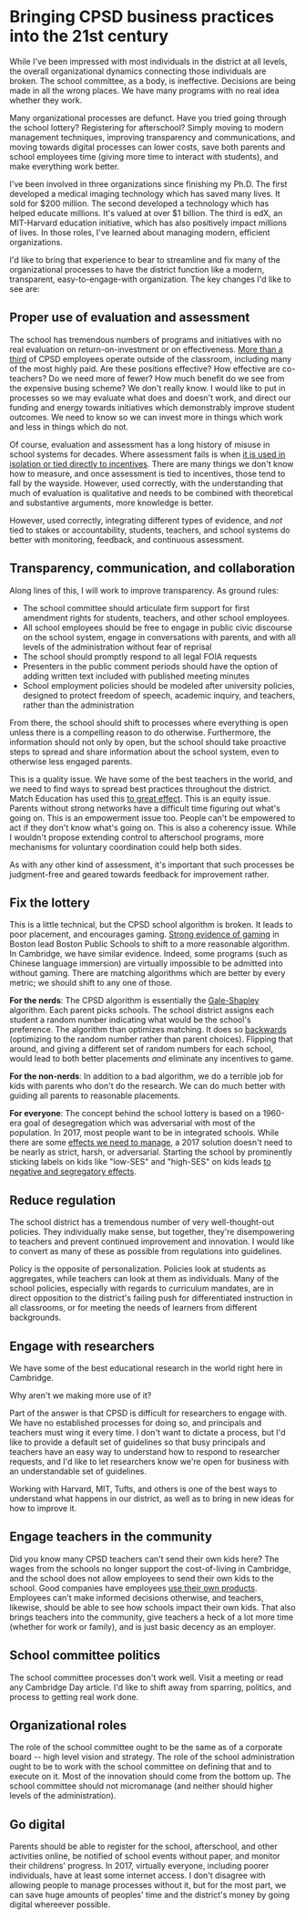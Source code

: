 Bringing CPSD business practices into the 21st century
==========

While I've been impressed with most individuals in the district at all
levels, the overall organizational dynamics connecting those
individuals are broken. The school committee, as a body, is
ineffective. Decisions are being made in all the wrong places. We have
many programs with no real idea whether they work.

Many organizational processes are defunct. Have you tried going
through the school lottery?  Registering for afterschool?  Simply
moving to modern management techniques, improving transparency and
communications, and moving towards digital processes can lower costs,
save both parents and school employees time (giving more time to
interact with students), and make everything work better.

I've been involved in three organizations since finishing my Ph.D. The
first developed a medical imaging technology which has saved many
lives. It sold for $200 million. The second developed a technology
which has helped educate millions. It's valued at over $1 billion. The
third is edX, an MIT-Harvard education initiative, which has also
positively impact millions of lives. In those roles, I've learned
about managing modern, efficient organizations.

I'd like to bring that experience to bear to streamline and fix many
of the organizational processes to have the district function like a
modern, transparent, easy-to-engage-with organization. The key changes
I'd like to see are:

Proper use of evaluation and assessment
--------

The school has tremendous numbers of programs and initiatives with no
real evaluation on return-on-investment or on effectiveness. [More
than a
third](http://www.cpsd.us/UserFiles/Servers/Server_3042785/File/departments/administration/financial/budget/fy2018/FY2018_ADOPTED_BUDGET_web.pdf)
of CPSD employees operate outside of the classroom, including many of
the most highly paid. Are these positions effective? How effective
are co-teachers? Do we need more of fewer? How much benefit do we see
from the expensive busing scheme? We don't really know. I would like
to put in processes so we may evaluate what does and doesn't work, and
direct our funding and energy towards initiatives which demonstrably
improve student outcomes. We need to know so we can invest more in
things which work and less in things which do not.

Of course, evaluation and assessment has a long history of misuse in
school systems for decades. Where assessment fails is when [it is used
in isolation or tied directly to incentives](testing.md).  There are
many things we don't know how to measure, and once assessment is tied
to incentives, those tend to fall by the wayside. However, used
correctly, with the understanding that much of evaluation is
qualitative and needs to be combined with theoretical and
substantive arguments, more knowledge is better.

However, used correctly, integrating different types of evidence, and
*not* tied to stakes or accountability, students, teachers, and school
systems do better with monitoring, feedback, and continuous assessment.

Transparency, communication, and collaboration
--------

Along lines of this, I will work to improve transparency. As ground rules:

* The school committee should articulate firm support for first amendment
  rights for students, teachers, and other school employees. 
* All school employees should be free to engage in public civic
  discourse on the school system, engage in conversations with
  parents, and with all levels of the administration without fear of
  reprisal
* The school should promptly respond to all legal FOIA requests
* Presenters in the public comment periods should have the option
  of adding written text included with published meeting minutes
* School employment policies should be modeled after university
  policies, designed to protect freedom of speech, academic inquiry,
  and teachers, rather than the administration

From there, the school should shift to processes where everything is
open unless there is a compelling reason to do otherwise. Furthermore,
the information should not only by open, but the school should take
proactive steps to spread and share information about the school
system, even to otherwise less engaged parents.

This is a quality issue. We have some of the best teachers in the
world, and we need to find ways to spread best practices throughout
the district. Match Education has used this [to great
effect](https://www.coursera.org/learn/coaching-teachers). This is an
equity issue. Parents without strong networks have a difficult time
figuring out what's going on. This is an empowerment issue too. People
can't be empowered to act if they don't know what's going on. This is
also a coherency issue. While I wouldn't propose extending control to
afterschool programs, more mechanisms for voluntary coordination could
help both sides.

As with any other kind of assessment, it's important that such
processes be judgment-free and geared towards feedback for
improvement rather.


Fix the lottery
--------

This is a little technical, but the CPSD school algorithm is
broken. It leads to poor placement, and encourages gaming.
[Strong evidence of gaming](https://economics.mit.edu/files/3030)
in Boston lead Boston Public Schools to shift to a more reasonable
algorithm. In Cambridge, we have similar evidence. Indeed, some
programs (such as Chinese language immersion) are virtually impossible
to be admitted into without gaming. There are matching algorithms
which are better by every metric; we should shift to any one of
those.

**For the nerds**: The CPSD algorithm is essentially the
[Gale-Shapley](https://en.wikipedia.org/wiki/Stable_marriage_problem)
algorithm. Each parent picks schools. The school district assigns each
student a random number indicating what would be the school's
preference. The algorithm than optimizes matching. It does so
[backwards](http://web.stanford.edu/~niederle/School%20Matching%20Systems.pdf)
(optimizing to the random number rather than parent choices). Flipping
that around, and giving a different set of random numbers for each
school, would lead to both better placements *and* eliminate any
incentives to game.

**For the non-nerds**: In addition to a bad algorithm, we do a
terrible job for kids with parents who don't do the research. We can
do much better with guiding all parents to reasonable placements.

**For everyone**: The concept behind the school lottery is based on a
1960-era goal of desegregation which was adversarial with most of the
population. In 2017, most people want to be in integrated
schools. While there are some [effects we need to
manage](http://ncase.me/polygons/), a 2017 solution doesn't need to be
nearly as strict, harsh, or adversarial. Starting the school by
prominently sticking labels on kids like "low-SES" and "high-SES" on
kids leads [to negative and segregatory
effects](https://en.wikipedia.org/wiki/Realistic_conflict_theory#Robbers_cave_study).

Reduce regulation
--------

The school district has a tremendous number of very well-thought-out
policies. They individually make sense, but together, they're
disempowering to teachers and prevent continued improvement and
innovation. I would like to convert as many of these as possible from
regulations into guidelines.

Policy is the opposite of personalization. Policies look at students
as aggregates, while teachers can look at them as individuals. Many of
the school policies, especially with regards to curriculum mandates,
are in direct opposition to the district's failing push for
differentiated instruction in all classrooms, or for meeting the needs
of learners from different backgrounds.

Engage with researchers
--------

We have some of the best educational research in the world right here
in Cambridge.

Why aren't we making more use of it?

Part of the answer is that CPSD is difficult for researchers to engage
with. We have no established processes for doing so, and principals
and teachers must wing it every time. I don't want to dictate a
process, but I'd like to provide a default set of guidelines so that
busy principals and teachers have an easy way to understand how to
respond to researcher requests, and I'd like to let researchers know
we're open for business with an understandable set of guidelines.

Working with Harvard, MIT, Tufts, and others is one of the best ways
to understand what happens in our district, as well as to bring in new
ideas for how to improve it.

Engage teachers in the community
--------

Did you know many CPSD teachers can't send their own kids here? The
wages from the schools no longer support the cost-of-living in
Cambridge, and the school does not allow employees to send their own
kids to the school. Good companies have employees [use their own
products](https://en.wikipedia.org/wiki/Eating_your_own_dog_food). Employees
can't make informed decisions otherwise, and teachers, likewise,
should be able to see how schools impact their own kids. That also
brings teachers into the community, give teachers a heck of a lot more
time (whether for work or family), and is just basic decency as an employer.

School committee politics
--------

The school committee processes don't work well. Visit a meeting or
read any Cambridge Day article. I'd like to shift away from sparring,
politics, and process to getting real work done.

Organizational roles
--------

The role of the school committee ought to be the same as of a
corporate board -- high level vision and strategy. The role of the
school administration ought to be to work with the school committee on
defining that and to execute on it. Most of the innovation should come
from the bottom up. The school committee should not micromanage (and
neither should higher levels of the administration).

Go digital
--------

Parents should be able to register for the school, afterschool, and
other activities online, be notified of school events without paper,
and monitor their childrens' progress. In 2017, virtually everyone,
including poorer individuals, have at least some internet access. I
don't disagree with allowing people to manage processes without it,
but for the most part, we can save huge amounts of peoples' time and
the district's money by going digital whereever possible. 